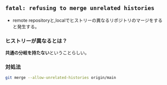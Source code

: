 ## `fatal: refusing to merge unrelated histories`

- remote repositoryと,localでヒストリーの異なるリポジトリのマージをすると発生する。

### ヒストリーが異なるとは？

**共通の分岐を持たない**ということらしい。


### 対処法

```sh
git merge --allow-unrelated-histories origin/main
```